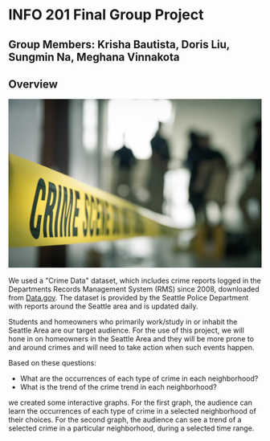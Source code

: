 # INFO 201 Final Group Project 

## Group Members: Krisha Bautista, Doris Liu, Sungmin Na, Meghana Vinnakota 

## Overview 

![Crime](crime.jpg)

We used a "Crime Data" dataset, which includes crime reports logged in the Departments Records Management System (RMS) since 2008, downloaded from [Data.gov](https://catalog.data.gov/dataset/crime-data-76bd0?fbclid=IwAR34NWjPQ1rvBMGHJqf21mUXiI35vi7ul8zNjMGkmAekaRXyxx-LYgQ7A_c). The dataset is provided by the Seattle Police Department with reports around the Seattle area and is updated daily.

Students and homeowners who primarily work/study in or inhabit the Seattle Area are our target audience. For the use of this project, we will hone in on homeowners in the Seattle Area and they will be more prone to and around crimes and will need to take action when such events happen.

Based on these questions: 

* What are the occurrences of each type of crime in each neighborhood?
* What is the trend of the crime trend in each neighborhood?

we created some interactive graphs. For the first graph, the audience can learn the occurrences of each type of crime in a selected neighborhood of their choices. For the second graph, the audience can see a trend of a selected crime in a particular neighborhood, during a selected time range. 







